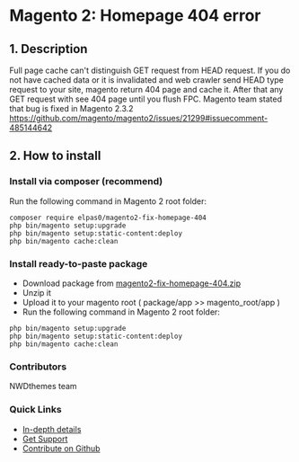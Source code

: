 # Magento 2: Homepage 404 error

## 1. Description

Full page cache can't distinguish GET request from HEAD request. If you do not have cached data or it is invalidated and web crawler send HEAD type request to your site, magento return 404 page and cache it. After that any GET request with see 404 page until you flush FPC. Magento team stated that bug is fixed in Magento 2.3.2 https://github.com/magento/magento2/issues/21299#issuecomment-485144642

## 2. How to install

### Install via composer (recommend)

Run the following command in Magento 2 root folder:

```
composer require elpas0/magento2-fix-homepage-404
php bin/magento setup:upgrade
php bin/magento setup:static-content:deploy
php bin/magento cache:clean
```

### Install ready-to-paste package

- Download package from [magento2-fix-homepage-404.zip](https://nwdthemes.com/files/magento2-fix-homepage-404.zip)
- Unzip it
- Upload it to your magento root ( package/app >> magento_root/app )
- Run the following command in Magento 2 root folder:
```
php bin/magento setup:upgrade
php bin/magento setup:static-content:deploy
php bin/magento cache:clean
```

### Contributors

NWDthemes team

### Quick Links

- [In-depth details](https://nwdthemes.com/2019/06/28/magento-2-homepage-404-error/)
- [Get Support](https://github.com/elpas0/magento2-fix-homepage-404/issues)
- [Contribute on Github](https://github.com/elpas0/magento2-fix-homepage-404/)